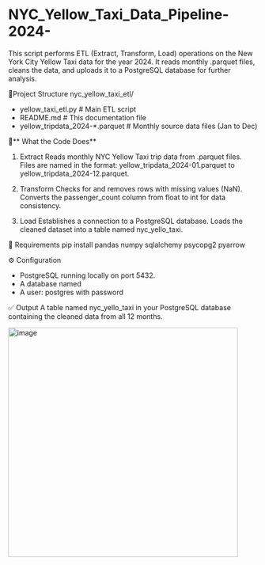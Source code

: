 # NYC_Yellow_Taxi_Data_Pipeline-2024-

This script performs ETL (Extract, Transform, Load) operations on the New York City Yellow Taxi data for the year 2024. It reads monthly .parquet files, cleans the data, and uploads it to a PostgreSQL database for further analysis.

📁Project Structure
nyc_yellow_taxi_etl/
* yellow_taxi_etl.py      # Main ETL script
* README.md               # This documentation file
* yellow_tripdata_2024-*.parquet  # Monthly source data files (Jan to Dec)

🚀** What the Code Does**
1. Extract
Reads monthly NYC Yellow Taxi trip data from .parquet files.
Files are named in the format: yellow_tripdata_2024-01.parquet to yellow_tripdata_2024-12.parquet.

2. Transform
Checks for and removes rows with missing values (NaN).
Converts the passenger_count column from float to int for data consistency.

3. Load
Establishes a connection to a PostgreSQL database.
Loads the cleaned dataset into a table named nyc_yello_taxi.

🧪 Requirements
pip install pandas numpy sqlalchemy psycopg2 pyarrow

⚙️ Configuration
* PostgreSQL running locally on port 5432.
* A database named
* A user: postgres with password

✅ Output
A table named nyc_yello_taxi in your PostgreSQL database containing the cleaned data from all 12 months.


<img width="464" alt="image" src="https://github.com/user-attachments/assets/e9c2ce7a-055d-443a-aec8-7f8ab0d5d922" />
